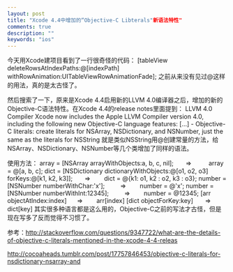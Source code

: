 ```yaml
---
layout: post
title: "Xcode 4.4中增加的“Objective-C Libterals"新语法特性"
comments: true
description: ""
keywords: "ios"
---
```



今天用Xcode建项目看到了一行很奇怪的代码：
    [tableView deleteRowsAtIndexPaths:@[indexPath] withRowAnimation:UITableViewRowAnimationFade];
之前从来没有见过@这样的用法，真的是太古怪了。

然后搜索了一下，原来是Xcode 4.4启用新的LLVM 4.0编译器之后，增加的新的Objective-C语法特性。在Xcode 4.4的release notes里面提到：
    LLVM 4.0 Compiler
    Xcode now includes the Apple LLVM Compiler version 4.0, including the following new Objective-C language features: [...]
    - Objective-C literals: create literals for NSArray, NSDictionary, and NSNumber, just the same as the literals for NSString
就是类似NSString用@创建常量的方法，给NSArray、NSDictionary、NSNumber等几个类增加了同样的语法。

使用方法：
    array = [NSArray arrayWithObjects:a, b, c, nil];       =>          array = @[a, b, c];
    dict = [NSDictionary dictionaryWithObjects:@[o1, o2, o3] forKeys:@[k1, k2, k3]];       =>        dict = @{k1: o1, k2 : o2, k3 : o3};
    number = [NSNumber numberWithChar:'x'];         =>        number = @'x';
    number = [NSNumber numberWithInt:12345];         =>        number = @12345;
    [arr objectAtIndex:index]      =>        arr[index]
    [dict objectForKey:key]       =>         dict[key]
其实很多种语言都是这么用的，Objective-C之前的写法才古怪，但是现在写多了反而觉得不习惯了。

参考：<http://stackoverflow.com/questions/9347722/what-are-the-details-of-objective-c-literals-mentioned-in-the-xcode-4-4-releas>

<http://cocoaheads.tumblr.com/post/17757846453/objective-c-literals-for-nsdictionary-nsarray-and>
